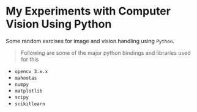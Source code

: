 # My Experiments with Computer Vision Using Python

Some random exrcises for image and vision handling using `Python`.

> Following are some of the major python bindings and libraries used for this

- `opencv 3.x.x`
- `mahootas`
- `numpy`
- `matplotlib`
- `scipy`
- `scikitlearn`
